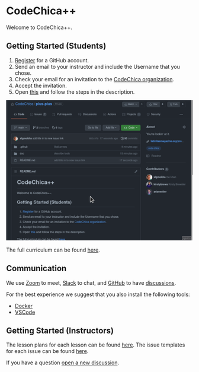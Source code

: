 # CodeChica++

Welcome to CodeChica++.

## Getting Started (Students)

1. [Register](https://github.com/signup) for a GitHub account.
1. Send an email to your instructor and include the Username that you chose.
1. Check your email for an invitation to the [CodeChica organization][organization].
1. Accept the invitation.
1. Open [this](https://github.com/CodeChica/plus-plus/issues/new?labels=&template=0x01.md&title=Lesson+0x01) and follow the steps in the description.

![Creating my first issue](/doc/images/create-first-issue.gif)

The full curriculum can be found [here][curriculum].

## Communication

We use [Zoom][zoom] to meet, [Slack][slack] to chat, and [GitHub][organization] to have
[discussions][new-discussion].

For the best experience we suggest that you also install the following tools:

* [Docker][docker]
* [VSCode][vscode]

## Getting Started (Instructors)

The lesson plans for each lesson can be found [here][lessons].
The issue templates for each issue can be found [here][issues].

If you have a question [open a new discussion][new-discussion].

[curriculum]: https://github.com/CodeChica/plus-plus/issues/new/choose
[docker]: https://docs.docker.com/get-docker/
[issues]: /.github/ISSUE_TEMPLATE
[lessons]: /doc/lessons
[new-discussion]: https://github.com/CodeChica/plus-plus/discussions
[organization]: https://github.com/CodeChica
[slack]: https://codechica-plus-plus.slack.com/
[vscode]: https://code.visualstudio.com/
[zoom]: https://zoom.us/
